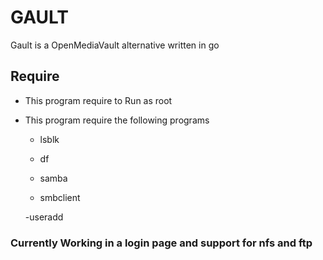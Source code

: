 # GAULT

Gault is a OpenMediaVault alternative written in go

## Require

+ This program require to Run as root

+ This program require the following programs

	- lsblk
	
	- df
	
	- samba
	
	- smbclient
	
	-useradd


### Currently Working in a login page and support for nfs and ftp
